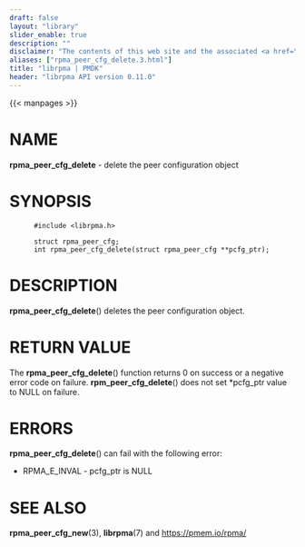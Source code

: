 ```yaml
---
draft: false
layout: "library"
slider_enable: true
description: ""
disclaimer: "The contents of this web site and the associated <a href=\"https://github.com/pmem\">GitHub repositories</a> are BSD-licensed open source."
aliases: ["rpma_peer_cfg_delete.3.html"]
title: "librpma | PMDK"
header: "librpma API version 0.11.0"
---
```

{{< manpages >}}

[comment]: <> (SPDX-License-Identifier: BSD-3-Clause)
[comment]: <> (Copyright 2020-2022, Intel Corporation)

NAME
====

**rpma\_peer\_cfg\_delete** - delete the peer configuration object

SYNOPSIS
========

          #include <librpma.h>

          struct rpma_peer_cfg;
          int rpma_peer_cfg_delete(struct rpma_peer_cfg **pcfg_ptr);

DESCRIPTION
===========

**rpma\_peer\_cfg\_delete**() deletes the peer configuration object.

RETURN VALUE
============

The **rpma\_peer\_cfg\_delete**() function returns 0 on success or a
negative error code on failure. **rpm\_peer\_cfg\_delete**() does not
set \*pcfg\_ptr value to NULL on failure.

ERRORS
======

**rpma\_peer\_cfg\_delete**() can fail with the following error:

-   RPMA\_E\_INVAL - pcfg\_ptr is NULL

SEE ALSO
========

**rpma\_peer\_cfg\_new**(3), **librpma**(7) and https://pmem.io/rpma/
